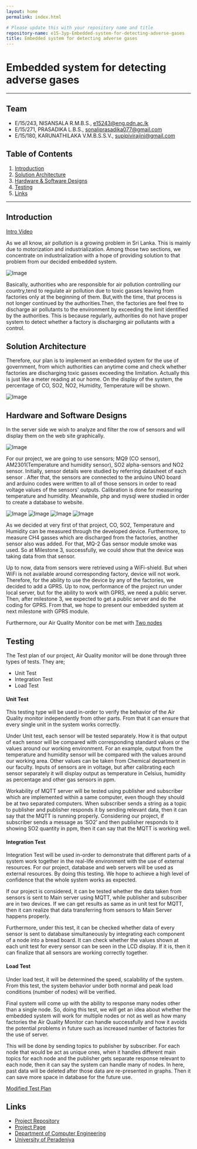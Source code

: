```yaml
---
layout: home
permalink: index.html

# Please update this with your repository name and title
repository-name: e15-3yp-Embedded-system-for-detecting-adverse-gases
title: Embedded system for detecting adverse gases
---
```


[comment]: # "This is the standard layout for the project, but you can clean this and use your own template"

# Embedded system for detecting adverse gases

---

## Team
-  E/15/243, NISANSALA R.M.B.S., [e15243@eng.pdn.ac.lk](mailto:e15243@eng.pdn.ac.lk)
-  E/15/271, PRASADIKA L.B.S., [sonaliprasadika077@gmail.com](mailto:sonaliprasadika077@gmail.com)
-  E/15/180, KARUNATHILAKA V.M.B.S.S.V., [supipivirajini@gmail.com](mailto:supipivirajini@gmail.com)

## Table of Contents
1. [Introduction](#introduction)
2. [Solution Architecture](#solution-architecture )
3. [Hardware & Software Designs](#hardware-and-software-designs)
4. [Testing](#testing)
5. [Links](#links)

---

## Introduction  

[Intro Video](data/videos/Air_Quality_Monitor.mp4)  


As we all know, air pollution is a growing problem in Sri Lanka. This is mainly due to motorization and industrialization. Among those two sections, we concentrate on industrialization with a hope of providing solution to that problem from our decided embedded system.  

![Image](data/images/1.PNG)  

Basically, authorities who are responsible for air pollution controlling our country,tend to regulate air pollution due to toxic gasses leaving from factories only at the beginning of them. But,with the time, that process is not longer continued by the authorities.Then, the factories are feel free to discharge air pollutants to the environment by exceeding the limit identified by the authorities. This is because regularly, authorities do not have proper system to detect whether a factory is discharging air pollutants with a control.  




## Solution Architecture

Therefore, our plan is to implement an embedded system for the use of government, from which authorities can anytime come and check whether factories are discharging toxic gasses exceeding the limitation. Actually this is just like a meter reading at our home. On the display of the system, the percentage of CO, SO2, NO2, Humidity, Temperature will be shown.  

![Image](data/images/2.PNG)  



## Hardware and Software Designs

In the server side we wish to analyze and filter the row of sensors and will display them on the web site graphically.  

![Image](data/images/3.PNG)  

For our project, we are going to use sensors; MQ9 (CO sensor), AM2301(Temperature and humidity sensor), SO2 alpha-sensors and NO2 sensor. Initially, sensor details were studied by referring datasheet of each sensor . After that, the sensors are connected to the arduino UNO board and arduino codes were written to all of those sensors in order to read voltage values of the sensors' outputs. Calibration is done for measuring temperature and humidity. Meanwhile, php and mysql were studied in order to create a database to website.  

![Image](data/images/4.jpeg)  ![Image](data/images/5.jpeg)  ![Image](data/images/6.jpeg)  ![Image](data/images/7.jpeg)  


As we decided at very first of that project, CO, SO2, Temperature and Humidity can be measured through the developed device. Furthermore, to measure CH4 gasses which are discharged from the factories, another sensor also was added. For that, MQ-2 Gas sensor module smoke was used. So at Milestone 3, successfully,  we could show that the device was taking data from that sensor.  

Up to now, data from sensors were retrieved using a WiFi-shield. But when WiFi is not available around corresponding factory, device will not work. Therefore, for the ability to use the device by any of the factories, we decided to add a GPRS. Up to now, performance of the project run under local server, but for the ability to work with GPRS, we need a public server. Then, after milestone 3, we expected to get a public server and do the coding for GPRS. From that, we hope to present our embedded system at next milestone with GPRS module. 

Furthermore, our Air Quality Monitor con be met with [Two nodes](data/pdfs/Budget_for_Two_Nodes.pdf)  



## Testing

The Test plan of our project, Air Quality monitor will be done through three types of tests. They are;

- Unit Test
- Integration Test
- Load Test  


#### Unit Test

This testing type will be used in-order to verify the behavior of the Air Quality monitor independently from other parts. From that it can ensure that every single unit in the system works correctly.

Under Unit test, each sensor will be tested separately. How it is that output of each sensor will be compared with corresponding standard values or the values around our working environment. For an example, output from the temperature and humidity sensor will be compared with the values around our working area. Other values can be taken from Chemical department in our faculty. Inputs of sensors are in voltage, but after calibrating each sensor separately it will display output as temperature in Celsius, humidity as percentage and other gas sensors in ppm.

Workability of MQTT server will be tested using publisher and subscriber which are implemented within a same computer, even though they should be at two separated computers. When subscriber sends a string as a topic to publisher and publisher responds it by sending relevant data, then it can say that the MQTT is running properly. Considering our project, if subscriber sends a message as ‘SO2’ and then publisher responds to it showing SO2 quantity in ppm, then it can say that the MQTT is working well.

 

#### Integration Test

Integration Test will be used in-order to demonstrate that different parts of a system work together in the real-life environment with the use of external resources. For our project, database and web servers will be used as external resources. By doing this testing. We hope to achieve a high level of confidence that the whole system works as expected.

If our project is considered, it can be tested whether the data taken from sensors is sent to Main server using MQTT, while publisher and subscriber are in two devices. If we can get results as same as in unit test for MQTT, then it can realize that data transferring from sensors to Main Server happens properly.

Furthermore, under this test, it can be checked whether data of every sensor is sent to database simultaneously by integrating each component of a node into a bread board. It can check whether the values shown at each unit test for every sensor can be seen in the LCD display. If it is, then it can finalize that all sensors are working correctly together. 

 

#### Load Test

Under load test, it will be determined the speed, scalability of the system. From this test, the system behavior under both normal and peak load conditions (number of nodes) will be verified.

Final system will come up with the ability to response many nodes other than a single node. So, doing this test, we will get an idea about whether the embedded system will work for multiple nodes or not as well as how many factories the Air Quality Monitor can handle successfully and how it avoids the potential problems in future such as increased number of factories for the use of server.

This will be done by sending topics to publisher by subscriber. For each node that would be act as unique ones, when it handles different main topics for each node and the publisher gets separate response relevant to each node, then it can say the system can handle many of nodes. In here, past data will be deleted after those data are re-presented in graphs. Then it can save more space in database for the future use.  

[Modified Test Plan](data/pdfs/Group_09_Air_Quality_Monitor_test_plan.pdf)  





## Links

- <a href = "https://github.com/cepdnaclk/e15-3yp-Embedded-system-for-detecting-adverse-gases" target = "_blank"> Project Repository </a>
- <a href = "https://cepdnaclk.github.io/e15-3yp-Embedded-system-for-detecting-adverse-gases/" target = "_blank">Project Page</a>
- <a href = "http://www.ce.pdn.ac.lk/" target = "_blank">Department of Computer Engineering</a>
- <a href = "https://eng.pdn.ac.lk/" target = "_blank">University of Peradeniya</a>


[//]: # (Please refer this to learn more about Markdown syntax)
[//]: # (https://github.com/adam-p/markdown-here/wiki/Markdown-Cheatsheet)
